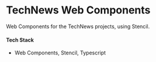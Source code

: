 # TechNews Web Components

Web Components for the TechNews projects, using Stencil.

#### Tech Stack

- Web Components, Stencil, Typescript